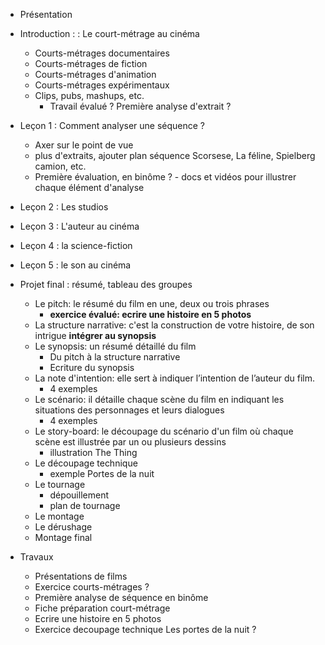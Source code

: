- Présentation

- Introduction :  : Le court-métrage au cinéma
    - Courts-métrages documentaires
    - Courts-métrages de fiction
    - Courts-métrages d'animation
    - Courts-métrages expérimentaux
    - Clips, pubs, mashups, etc.
        - Travail évalué ? Première analyse d'extrait ?

- Leçon 1 : Comment analyser une séquence ?
    - Axer sur le point de vue
    - plus d'extraits, ajouter plan séquence Scorsese, La féline, Spielberg camion, etc.
    - Première évaluation, en binôme ?
          - docs et vidéos pour illustrer chaque élément d'analyse

- Leçon 2 : Les studios

- Leçon 3 : L'auteur au cinéma

- Leçon 4 : la science-fiction

- Leçon 5 : le son au cinéma


- Projet final : résumé, tableau des groupes
    - Le pitch: le résumé du film en une, deux ou trois phrases
        - **exercice évalué: ecrire une histoire en 5 photos**
    - La structure narrative: c'est la construction de votre histoire, de son intrigue **intégrer au synopsis**
    - Le synopsis: un résumé détaillé du film
        - Du pitch à la structure narrative
        - Ecriture du synopsis
   -  La note d'intention: elle sert à indiquer l’intention de l’auteur du film.
        - 4 exemples
   - Le scénario: il détaille chaque scène du film en indiquant les situations des personnages et leurs dialogues
        - 4 exemples
   - Le story-board: le découpage du scénario d'un film où chaque scène est illustrée par un ou plusieurs dessins
        - illustration The Thing
   - Le découpage technique
        - exemple Portes de la nuit
   - Le tournage
        - dépouillement
        - plan de tournage
   - Le montage
    - Le dérushage
    - Montage final

- Travaux
    - Présentations de films
    - Exercice courts-métrages ?
    - Première analyse de séquence en binôme
    - Fiche préparation court-métrage
    - Ecrire une histoire en 5 photos
    - Exercice decoupage technique Les portes de la nuit ?